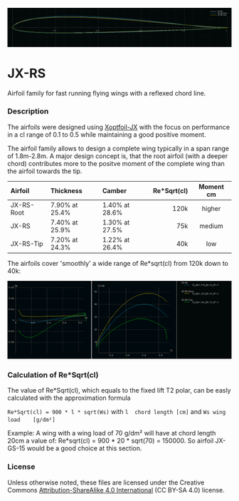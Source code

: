 
<!-- PROJECT LOGO -->
![JX-RS family](images/JX-RS_family.png)

# JX-RS
Airfoil family for fast running flying wings with a reflexed chord line.

### Description

The airfoils were designed using [Xoptfoil-JX](https://github.com/jxjo/Xoptfoil-JX/) with the focus on performance in a cl range of 0.1 to 0.5 while maintaining a good positive moment. 

The airfoil family allows to design a complete wing typically in a span range of 1.8m-2.8m. A major design concept is, that the root airfoil (with a deeper chord) contributes more to the positve moment of the complete wing than the airfoil towards the tip.

| Airfoil      | Thickness       | Camber         | Re*Sqrt(cl) |  Moment cm  |
| :---         |     :---        |   :---         |  ---:       |  :---:      |
| JX-RS-Root   | 7.90% at 25.4%  | 1.40% at 28.6% |  120k       |   higher    |
| JX-RS        | 7.40% at 25.9%  | 1.30% at 27.5% |   75k       |   medium    |
| JX-RS-Tip    | 7.20% at 24.3%  | 1.22% at 26.4% |   40k       |   low       |

The airfoils cover 'smoothly' a wide range of Re*sqrt(cl) from 120k down to 40k:

<img src="images/JX-RS_family_polars.png" width=600>


### Calculation of Re*Sqrt(cl)
The value of Re*Sqrt(cl), which equals to the fixed lift T2 polar, can be easly calculated with the approximation formula

`Re*Sqrt(cl) = 900 * l * sqrt(Ws)` with `l  chord length [cm]` and `Ws wing load    [g/dm²]`

Example: 
A wing with a wing load of 70 g/dm² will have at chord length 20cm a value of:
Re*sqrt(cl) = 900 * 20 * sqrt(70) = 150000.
So airfoil JX-GS-15 would be a good choice at this section.  

### License
Unless otherwise noted, these files are licensed under the Creative Commons [Attribution-ShareAlike 4.0 International](https://creativecommons.org/licenses/by-sa/4.0/) (CC BY-SA 4.0) license.




